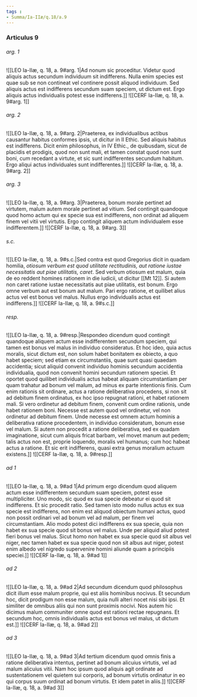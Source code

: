```yaml
---
tags : 
- Summa/Ia-IIæ/q.18/a.9
---
```


### Articulus 9

###### arg. 1
![[LEO Ia-IIæ, q. 18, a. 9#arg. 1|Ad nonum sic proceditur. Videtur quod aliquis actus secundum individuum sit indifferens. Nulla enim species est quae sub se non contineat vel continere possit aliquod individuum. Sed aliquis actus est indifferens secundum suam speciem, ut dictum est. Ergo aliquis actus individualis potest esse indifferens.]]
![[CERF Ia-IIæ, q. 18, a. 9#arg. 1]]

###### arg. 2
![[LEO Ia-IIæ, q. 18, a. 9#arg. 2|Praeterea, ex individualibus actibus causantur habitus conformes ipsis, ut dicitur in II Ethic. Sed aliquis habitus est indifferens. Dicit enim philosophus, in IV Ethic., de quibusdam, sicut de placidis et prodigis, quod non sunt mali, et tamen constat quod non sunt boni, cum recedant a virtute, et sic sunt indifferentes secundum habitum. Ergo aliqui actus individuales sunt indifferentes.]]
![[CERF Ia-IIæ, q. 18, a. 9#arg. 2]]

###### arg. 3
![[LEO Ia-IIæ, q. 18, a. 9#arg. 3|Praeterea, bonum morale pertinet ad virtutem, malum autem morale pertinet ad vitium. Sed contingit quandoque quod homo actum qui ex specie sua est indifferens, non ordinat ad aliquem finem vel vitii vel virtutis. Ergo contingit aliquem actum individualem esse indifferentem.]]
![[CERF Ia-IIæ, q. 18, a. 9#arg. 3]]

###### s.c.
![[LEO Ia-IIæ, q. 18, a. 9#s.c.|Sed contra est quod Gregorius dicit in quadam homilia, *otiosum verbum est quod utilitate rectitudinis, aut ratione iustae necessitatis aut piae utilitatis, caret*. Sed verbum otiosum est malum, quia de eo reddent homines rationem in die iudicii, ut dicitur [[Mt 12]]. Si autem non caret ratione iustae necessitatis aut piae utilitatis, est bonum. Ergo omne verbum aut est bonum aut malum. Pari ergo ratione, et quilibet alius actus vel est bonus vel malus. Nullus ergo individualis actus est indifferens.]]
![[CERF Ia-IIæ, q. 18, a. 9#s.c.]]

###### resp.
![[LEO Ia-IIæ, q. 18, a. 9#resp.|Respondeo dicendum quod contingit quandoque aliquem actum esse indifferentem secundum speciem, qui tamen est bonus vel malus in individuo consideratus. Et hoc ideo, quia actus moralis, sicut dictum est, non solum habet bonitatem ex obiecto, a quo habet speciem; sed etiam ex circumstantiis, quae sunt quasi quaedam accidentia; sicut aliquid convenit individuo hominis secundum accidentia individualia, quod non convenit homini secundum rationem speciei. Et oportet quod quilibet individualis actus habeat aliquam circumstantiam per quam trahatur ad bonum vel malum, ad minus ex parte intentionis finis. Cum enim rationis sit ordinare, actus a ratione deliberativa procedens, si non sit ad debitum finem ordinatus, ex hoc ipso repugnat rationi, et habet rationem mali. Si vero ordinetur ad debitum finem, convenit cum ordine rationis, unde habet rationem boni. Necesse est autem quod vel ordinetur, vel non ordinetur ad debitum finem. Unde necesse est omnem actum hominis a deliberativa ratione procedentem, in individuo consideratum, bonum esse vel malum. Si autem non procedit a ratione deliberativa, sed ex quadam imaginatione, sicut cum aliquis fricat barbam, vel movet manum aut pedem; talis actus non est, proprie loquendo, moralis vel humanus; cum hoc habeat actus a ratione. Et sic erit indifferens, quasi extra genus moralium actuum existens.]]
![[CERF Ia-IIæ, q. 18, a. 9#resp.]]

###### ad 1
![[LEO Ia-IIæ, q. 18, a. 9#ad 1|Ad primum ergo dicendum quod aliquem actum esse indifferentem secundum suam speciem, potest esse multipliciter. Uno modo, sic quod ex sua specie debeatur ei quod sit indifferens. Et sic procedit ratio. Sed tamen isto modo nullus actus ex sua specie est indifferens, non enim est aliquod obiectum humani actus, quod non possit ordinari vel ad bonum vel ad malum, per finem vel circumstantiam. Alio modo potest dici indifferens ex sua specie, quia non habet ex sua specie quod sit bonus vel malus. Unde per aliquid aliud potest fieri bonus vel malus. Sicut homo non habet ex sua specie quod sit albus vel niger, nec tamen habet ex sua specie quod non sit albus aut niger, potest enim albedo vel nigredo supervenire homini aliunde quam a principiis speciei.]]
![[CERF Ia-IIæ, q. 18, a. 9#ad 1]]

###### ad 2
![[LEO Ia-IIæ, q. 18, a. 9#ad 2|Ad secundum dicendum quod philosophus dicit illum esse malum proprie, qui est aliis hominibus nocivus. Et secundum hoc, dicit prodigum non esse malum, quia nulli alteri nocet nisi sibi ipsi. Et similiter de omnibus aliis qui non sunt proximis nocivi. Nos autem hic dicimus malum communiter omne quod est rationi rectae repugnans. Et secundum hoc, omnis individualis actus est bonus vel malus, ut dictum est.]]
![[CERF Ia-IIæ, q. 18, a. 9#ad 2]]

###### ad 3
![[LEO Ia-IIæ, q. 18, a. 9#ad 3|Ad tertium dicendum quod omnis finis a ratione deliberativa intentus, pertinet ad bonum alicuius virtutis, vel ad malum alicuius vitii. Nam hoc ipsum quod aliquis agit ordinate ad sustentationem vel quietem sui corporis, ad bonum virtutis ordinatur in eo qui corpus suum ordinat ad bonum virtutis. Et idem patet in aliis.]]
![[CERF Ia-IIæ, q. 18, a. 9#ad 3]]

